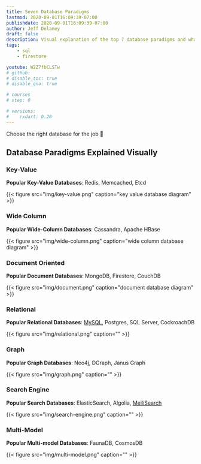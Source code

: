```yaml
---
title: Seven Database Paradigms
lastmod: 2020-09-01T16:09:39-07:00
publishdate: 2020-09-01T16:09:39-07:00
author: Jeff Delaney
draft: false
description: Visual explanation of the top 7 database paradigms and what they do best. 
tags: 
    - sql
    - firestore

youtube: W2Z7fbCLSTw
# github: 
# disable_toc: true
# disable_qna: true

# courses
# step: 0

# versions:
#    rxdart: 0.20
---
```


Choose the right database for the job 🔨

## Database Paradigms Explained Visually

### Key-Value

**Popular Key-Value Databases**: Redis, Memcached, Etcd

{{< figure src="img/key-value.png" caption="key value database diagram" >}}

### Wide Column

**Popular Wide-Column Databases**: Cassandra, Apache HBase

{{< figure src="img/wide-column.png" caption="wide column database diagram" >}}

### Document Oriented

**Popular Document Databases**: MongoDB, Firestore, CouchDB

{{< figure src="img/document.png" caption="document database diagram" >}}

### Relational

**Popular Relational Databases**: [MySQL](/lessons/sql-firebase-typeorm/), Postgres, SQL Server, CockroachDB

{{< figure src="img/relational.png" caption="" >}}

### Graph

**Popular Graph Databases**: Neo4j, DGraph, Janus Graph

{{< figure src="img/graph.png" caption="" >}}

### Search Engine

**Popular Search Databases**: ElasticSearch, Algolia, [MeiliSearch](/lessons/meilisearch-firebase-google-cloud/)

{{< figure src="img/search-engine.png" caption="" >}}

### Multi-Model

**Popular Multi-model Databases**: FaunaDB, CosmosDB

{{< figure src="img/multi-model.png" caption="" >}}